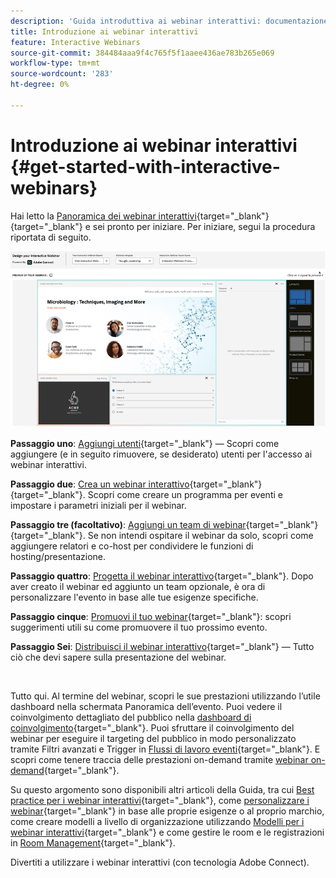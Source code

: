 ```yaml
---
description: 'Guida introduttiva ai webinar interattivi: documentazione di Marketo - Documentazione del prodotto'
title: Introduzione ai webinar interattivi
feature: Interactive Webinars
source-git-commit: 384484aaa9f4c765f5f1aaee436ae783b265e069
workflow-type: tm+mt
source-wordcount: '283'
ht-degree: 0%

---
```


# Introduzione ai webinar interattivi {#get-started-with-interactive-webinars}

Hai letto la [Panoramica dei webinar interattivi](/help/marketo/product-docs/demand-generation/events/interactive-webinars/interactive-webinars-overview.md){target="_blank"}{target="_blank"} e sei pronto per iniziare. Per iniziare, segui la procedura riportata di seguito.

![](assets/get-started-with-interactive-webinars-1.png)

<p>

**Passaggio uno**: [Aggiungi utenti](/help/marketo/product-docs/demand-generation/events/interactive-webinars/user-and-license-management.md#add-a-user){target="_blank"} — Scopri come aggiungere (e in seguito rimuovere, se desiderato) utenti per l&#39;accesso ai webinar interattivi.

**Passaggio due**: [Crea un webinar interattivo](/help/marketo/product-docs/demand-generation/events/interactive-webinars/create-an-interactive-webinar.md){target="_blank"}{target="_blank"}. Scopri come creare un programma per eventi e impostare i parametri iniziali per il webinar.

**Passaggio tre (facoltativo)**: [Aggiungi un team di webinar](/help/marketo/product-docs/demand-generation/events/interactive-webinars/add-a-webinar-team.md){target="_blank"}{target="_blank"}. Se non intendi ospitare il webinar da solo, scopri come aggiungere relatori e co-host per condividere le funzioni di hosting/presentazione.

**Passaggio quattro**: [Progetta il webinar interattivo](/help/marketo/product-docs/demand-generation/events/interactive-webinars/designing-interactive-webinars.md){target="_blank"}. Dopo aver creato il webinar ed aggiunto un team opzionale, è ora di personalizzare l&#39;evento in base alle tue esigenze specifiche.

**Passaggio cinque**: [Promuovi il tuo webinar](/help/marketo/product-docs/demand-generation/events/interactive-webinars/promoting-an-interactive-webinar.md){target="_blank"}: scopri suggerimenti utili su come promuovere il tuo prossimo evento.

**Passaggio Sei**: [Distribuisci il webinar interattivo](/help/marketo/product-docs/demand-generation/events/interactive-webinars/deliver-an-interactive-webinar.md){target="_blank"} — Tutto ciò che devi sapere sulla presentazione del webinar.

<br>

Tutto qui. Al termine del webinar, scopri le sue prestazioni utilizzando l’utile dashboard nella schermata Panoramica dell’evento. Puoi vedere il coinvolgimento dettagliato del pubblico nella [dashboard di coinvolgimento](/help/marketo/product-docs/demand-generation/events/interactive-webinars/engagement-dashboard.md){target="_blank"}. Puoi sfruttare il coinvolgimento del webinar per eseguire il targeting del pubblico in modo personalizzato tramite Filtri avanzati e Trigger in [Flussi di lavoro eventi](/help/marketo/product-docs/demand-generation/events/interactive-webinars/event-workflows.md){target="_blank"}. E scopri come tenere traccia delle prestazioni on-demand tramite [webinar on-demand](/help/marketo/product-docs/demand-generation/events/interactive-webinars/on-demand-webinars.md){target="_blank"}.

Su questo argomento sono disponibili altri articoli della Guida, tra cui [Best practice per i webinar interattivi](/help/marketo/product-docs/demand-generation/events/interactive-webinars/best-practices-for-interactive-webinars.md){target="_blank"}, come [personalizzare i webinar](/help/marketo/product-docs/demand-generation/events/interactive-webinars/customization.md){target="_blank"} in base alle proprie esigenze o al proprio marchio, come creare modelli a livello di organizzazione utilizzando [Modelli per i webinar interattivi](/help/marketo/product-docs/demand-generation/events/interactive-webinars/templates.md){target="_blank"} e come gestire le room e le registrazioni in [Room Management](/help/marketo/product-docs/demand-generation/events/interactive-webinars/room-management.md){target="_blank"}.

Divertiti a utilizzare i webinar interattivi (con tecnologia Adobe Connect).

